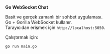 **Go WebSocket Chat**

Basit ve gerçek zamanlı bir sohbet uygulaması.  
Go + Gorilla WebSocket kullanır.  
Tarayıcıdan erişmek için `http://localhost:5050`.

Çalıştırmak için:
```bash
go run main.go

```
